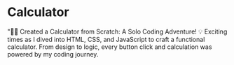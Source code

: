 # Calculator
"🧮🚀 Created a Calculator from Scratch: A Solo Coding Adventure! 💡 Exciting times as I dived into HTML, CSS, and JavaScript to craft a functional calculator. From design to logic, every button click and calculation was powered by my coding journey.  
